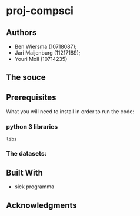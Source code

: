 # proj-compsci

## Authors

* Ben Wiersma (10718087);
* Jari Maijenburg (11217189);
* Youri Moll (10714235)


## The souce


## Prerequisites

What you will need to install in order to run the code:

### python 3 libraries

```
libs
```

### The datasets:


## Built With

* sick programma

## Acknowledgments

